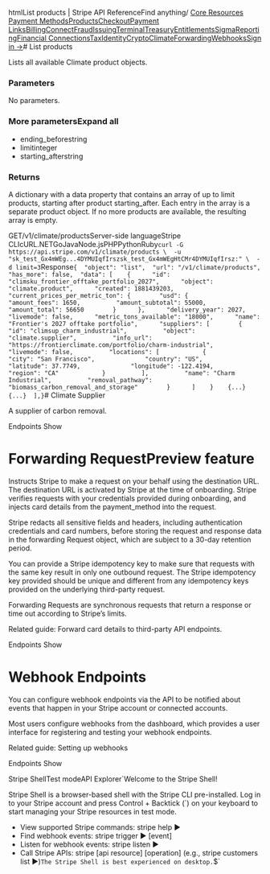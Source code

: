 htmlList products | Stripe API Reference[](/api)Find anything/
[Core Resources](#)
[Payment Methods](#)[Products](#)[Checkout](#)[Payment Links](#)[Billing](#)[Connect](#)[Fraud](#)[Issuing](#)[Terminal](#)[Treasury](#)[Entitlements](#)[Sigma](#)[Reporting](#)[Financial Connections](#)[Tax](#)[Identity](#)[Crypto](#)[Climate](#)[Forwarding](#)[Webhooks](#)[Sign in →](https://dashboard.stripe.com/login)# List products

Lists all available Climate product objects.

### Parameters

No parameters.

### More parametersExpand all

- ending_beforestring
- limitinteger
- starting_afterstring

### Returns

A dictionary with a data property that contains an array of up to limit products, starting after product starting_after. Each entry in the array is a separate product object. If no more products are available, the resulting array is empty.

GET/v1/climate/productsServer-side languageStripe CLIcURL.NETGoJavaNode.jsPHPPythonRuby[](#)[](#)`curl -G https://api.stripe.com/v1/climate/products \  -u "sk_test_Gx4mWEg...4DYMUIqfIrszsk_test_Gx4mWEgHtCMr4DYMUIqfIrsz:" \  -d limit=3`Response`{  "object": "list",  "url": "/v1/climate/products",  "has_more": false,  "data": [    {      "id": "climsku_frontier_offtake_portfolio_2027",      "object": "climate.product",      "created": 1881439203,      "current_prices_per_metric_ton": {        "usd": {          "amount_fees": 1650,          "amount_subtotal": 55000,          "amount_total": 56650        }      },      "delivery_year": 2027,      "livemode": false,      "metric_tons_available": "18000",      "name": "Frontier's 2027 offtake portfolio",      "suppliers": [        {          "id": "climsup_charm_industrial",          "object": "climate.supplier",          "info_url": "https://frontierclimate.com/portfolio/charm-industrial",          "livemode": false,          "locations": [            {              "city": "San Francisco",              "country": "US",              "latitude": 37.7749,              "longitude": -122.4194,              "region": "CA"            }          ],          "name": "Charm Industrial",          "removal_pathway": "biomass_carbon_removal_and_storage"        }      ]    }    {...}    {...}  ],}`# Climate Supplier

A supplier of carbon removal.

Endpoints
Show

# Forwarding RequestPreview feature

Instructs Stripe to make a request on your behalf using the destination URL. The destination URL is activated by Stripe at the time of onboarding. Stripe verifies requests with your credentials provided during onboarding, and injects card details from the payment_method into the request.

Stripe redacts all sensitive fields and headers, including authentication credentials and card numbers, before storing the request and response data in the forwarding Request object, which are subject to a 30-day retention period.

You can provide a Stripe idempotency key to make sure that requests with the same key result in only one outbound request. The Stripe idempotency key provided should be unique and different from any idempotency keys provided on the underlying third-party request.

Forwarding Requests are synchronous requests that return a response or time out according to Stripe’s limits.

Related guide: Forward card details to third-party API endpoints.

Endpoints
Show

# Webhook Endpoints

You can configure webhook endpoints via the API to be notified about events that happen in your Stripe account or connected accounts.

Most users configure webhooks from the dashboard, which provides a user interface for registering and testing your webhook endpoints.

Related guide: Setting up webhooks

Endpoints
Show

Stripe ShellTest modeAPI Explorer[](https://stripe.com/docs/stripe-cli#install)`Welcome to the Stripe Shell!

Stripe Shell is a browser-based shell with the Stripe CLI pre-installed. Log in to your
Stripe account and press Control + Backtick (`) on your keyboard to start managing your Stripe
resources in test mode.

- View supported Stripe commands: stripe help ▶️
- Find webhook events: stripe trigger ▶️ [event]
- Listen for webhook events: stripe listen ▶
- Call Stripe APIs: stripe [api resource] [operation] (e.g., stripe customers list ▶️)`The Stripe Shell is best experienced on desktop.`$`